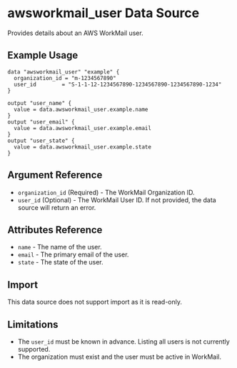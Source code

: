 # awsworkmail_user Data Source

Provides details about an AWS WorkMail user.

## Example Usage

```hcl
data "awsworkmail_user" "example" {
  organization_id = "m-1234567890"
  user_id        = "S-1-1-12-1234567890-1234567890-1234567890-1234"
}

output "user_name" {
  value = data.awsworkmail_user.example.name
}
output "user_email" {
  value = data.awsworkmail_user.example.email
}
output "user_state" {
  value = data.awsworkmail_user.example.state
}
```

## Argument Reference

- `organization_id` (Required) - The WorkMail Organization ID.
- `user_id` (Optional) - The WorkMail User ID. If not provided, the data source will return an error.

## Attributes Reference

- `name` - The name of the user.
- `email` - The primary email of the user.
- `state` - The state of the user.

## Import

This data source does not support import as it is read-only.

## Limitations

- The `user_id` must be known in advance. Listing all users is not currently supported.
- The organization must exist and the user must be active in WorkMail.
